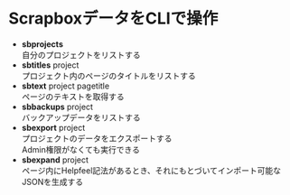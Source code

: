 <h1>ScrapboxデータをCLIで操作</h1>

<ul>
  <li><b>sbprojects</b></li>
  自分のプロジェクトをリストする
  <li><b>sbtitles</b> project</li>
  プロジェクト内のページのタイトルをリストする
  <li><b>sbtext</b> project pagetitle</li>
  ページのテキストを取得する
  <li><b>sbbackups</b> project</li>
  バックアップデータをリストする
  <li><b>sbexport</b> project</li>
    プロジェクトのデータをエクスポートする
    <br>
    Admin権限がなくても実行できる
  <li><b>sbexpand</b> project</li>
  ページ内にHelpfeel記法があるとき、それにもとづいてインポート可能なJSONを生成する
</ul>

